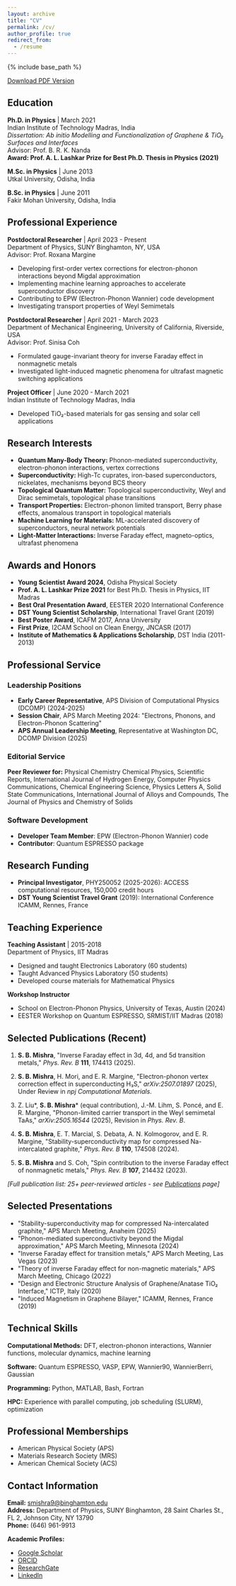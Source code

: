 ```yaml
---
layout: archive
title: "CV"
permalink: /cv/
author_profile: true
redirect_from:
  - /resume
---
```


{% include base_path %}

[Download PDF Version](/files/Shashi_Mishra_CV.pdf)

## Education

**Ph.D. in Physics** | March 2021  
Indian Institute of Technology Madras, India  
*Dissertation: Ab initio Modelling and Functionalization of Graphene & TiO₂ Surfaces and Interfaces*  
Advisor: Prof. B. R. K. Nanda  
**Award: Prof. A. L. Lashkar Prize for Best Ph.D. Thesis in Physics (2021)**

**M.Sc. in Physics** | June 2013  
Utkal University, Odisha, India

**B.Sc. in Physics** | June 2011  
Fakir Mohan University, Odisha, India

## Professional Experience

**Postdoctoral Researcher** | April 2023 - Present  
Department of Physics, SUNY Binghamton, NY, USA  
Advisor: Prof. Roxana Margine
- Developing first-order vertex corrections for electron-phonon interactions beyond Migdal approximation
- Implementing machine learning approaches to accelerate superconductor discovery
- Contributing to EPW (Electron-Phonon Wannier) code development
- Investigating transport properties of Weyl Semimetals

**Postdoctoral Researcher** | April 2021 - March 2023  
Department of Mechanical Engineering, University of California, Riverside, USA  
Advisor: Prof. Sinisa Coh
- Formulated gauge-invariant theory for inverse Faraday effect in nonmagnetic metals
- Investigated light-induced magnetic phenomena for ultrafast magnetic switching applications

**Project Officer** | June 2020 - March 2021  
Indian Institute of Technology Madras, India
- Developed TiO₂-based materials for gas sensing and solar cell applications

## Research Interests

- **Quantum Many-Body Theory:** Phonon-mediated superconductivity, electron-phonon interactions, vertex corrections
- **Superconductivity:** High-Tc cuprates, iron-based superconductors, nickelates, mechanisms beyond BCS theory
- **Topological Quantum Matter:** Topological superconductivity, Weyl and Dirac semimetals, topological phase transitions
- **Transport Properties:** Electron-phonon limited transport, Berry phase effects, anomalous transport in topological materials
- **Machine Learning for Materials:** ML-accelerated discovery of superconductors, neural network potentials
- **Light-Matter Interactions:** Inverse Faraday effect, magneto-optics, ultrafast phenomena

## Awards and Honors

- **Young Scientist Award 2024**, Odisha Physical Society
- **Prof. A. L. Lashkar Prize 2021** for Best Ph.D. Thesis in Physics, IIT Madras
- **Best Oral Presentation Award**, EESTER 2020 International Conference
- **DST Young Scientist Scholarship**, International Travel Grant (2019)
- **Best Poster Award**, ICAFM 2017, Anna University
- **First Prize**, I2CAM School on Clean Energy, JNCASR (2017)
- **Institute of Mathematics & Applications Scholarship**, DST India (2011-2013)

## Professional Service

### Leadership Positions
- **Early Career Representative**, APS Division of Computational Physics (DCOMP) (2024-2025)
- **Session Chair**, APS March Meeting 2024: "Electrons, Phonons, and Electron-Phonon Scattering"
- **APS Annual Leadership Meeting**, Representative at Washington DC, DCOMP Division (2025)

### Editorial Service
**Peer Reviewer for:** Physical Chemistry Chemical Physics, Scientific Reports, International Journal of Hydrogen Energy, Computer Physics Communications, Chemical Engineering Science, Physics Letters A, Solid State Communications, International Journal of Alloys and Compounds, The Journal of Physics and Chemistry of Solids

### Software Development
- **Developer Team Member**: EPW (Electron-Phonon Wannier) code
- **Contributor**: Quantum ESPRESSO package

## Research Funding

- **Principal Investigator**, PHY250052 (2025-2026): ACCESS computational resources, 150,000 credit hours
- **DST Young Scientist Travel Grant** (2019): International Conference ICAMM, Rennes, France

## Teaching Experience

**Teaching Assistant** | 2015-2018  
Department of Physics, IIT Madras
- Designed and taught Electronics Laboratory (60 students)
- Taught Advanced Physics Laboratory (50 students)
- Developed course materials for Mathematical Physics

**Workshop Instructor**
- School on Electron-Phonon Physics, University of Texas, Austin (2024)
- EESTER Workshop on Quantum ESPRESSO, SRMIST/IIT Madras (2018)

## Selected Publications (Recent)

1. **S. B. Mishra**, "Inverse Faraday effect in 3d, 4d, and 5d transition metals," *Phys. Rev. B* **111**, 174413 (2025).

2. **S. B. Mishra**, H. Mori, and E. R. Margine, "Electron-phonon vertex correction effect in superconducting H₃S," *arXiv:2507.01897* (2025), Under Review in *npj Computational Materials*.

3. Z. Liu*, **S. B. Mishra*** (equal contribution), J.-M. Lihm, S. Poncé, and E. R. Margine, "Phonon-limited carrier transport in the Weyl semimetal TaAs," *arXiv:2505.16544* (2025), Revision in *Phys. Rev. B*.

4. **S. B. Mishra**, E. T. Marcial, S. Debata, A. N. Kolmogorov, and E. R. Margine, "Stability-superconductivity map for compressed Na-intercalated graphite," *Phys. Rev. B* **110**, 174508 (2024).

5. **S. B. Mishra** and S. Coh, "Spin contribution to the inverse Faraday effect of nonmagnetic metals," *Phys. Rev. B* **107**, 214432 (2023).

*[Full publication list: 25+ peer-reviewed articles - see [Publications](/publications/) page]*

## Selected Presentations

- "Stability-superconductivity map for compressed Na-intercalated graphite," APS March Meeting, Anaheim (2025)
- "Phonon-mediated superconductivity beyond the Migdal approximation," APS March Meeting, Minnesota (2024)
- "Inverse Faraday effect for transition metals," APS March Meeting, Las Vegas (2023)
- "Theory of inverse Faraday effect for non-magnetic materials," APS March Meeting, Chicago (2022)
- "Design and Electronic Structure Analysis of Graphene/Anatase TiO₂ Interface," ICTP, Italy (2020)
- "Induced Magnetism in Graphene Bilayer," ICAMM, Rennes, France (2019)

## Technical Skills

**Computational Methods:** DFT, electron-phonon interactions, Wannier functions, molecular dynamics, machine learning

**Software:** Quantum ESPRESSO, VASP, EPW, Wannier90, WannierBerri, Gaussian

**Programming:** Python, MATLAB, Bash, Fortran

**HPC:** Experience with parallel computing, job scheduling (SLURM), optimization

## Professional Memberships

- American Physical Society (APS)
- Materials Research Society (MRS)
- American Chemical Society (ACS)

## Contact Information

**Email:** smishra9@binghamton.edu  
**Address:** Department of Physics, SUNY Binghamton, 28 Saint Charles St., FL 2, Johnson City, NY 13790  
**Phone:** (646) 961-9913

**Academic Profiles:**
- [Google Scholar](https://scholar.google.com/citations?user=yLSyEkoAAAAJ&hl=en)
- [ORCID](http://orcid.org/0000-0002-6361-3379)
- [ResearchGate](https://www.researchgate.net/profile/Shashi-Bhusan)
- [LinkedIn](https://linkedin.com/in/shashibmishra)